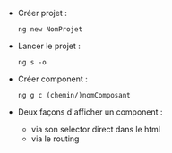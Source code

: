 * Créer projet : 
    ```
    ng new NomProjet
    ```

* Lancer le projet : 
    ```
    ng s -o
    ```

* Créer component : 
    ```
    ng g c (chemin/)nomComposant
    ```

* Deux façons d'afficher un component :
    - via son selector direct dans le html
    - via le routing